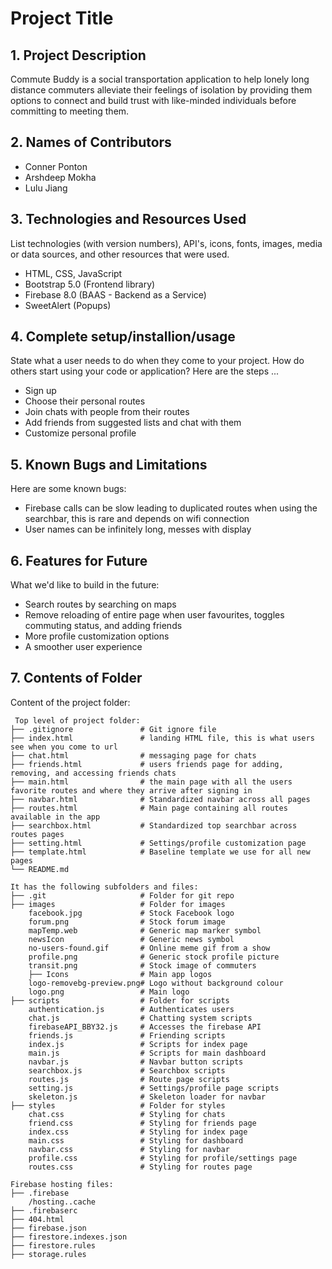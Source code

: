 # Project Title

## 1. Project Description
Commute Buddy is a social transportation application to help lonely long distance commuters alleviate their feelings of isolation by providing them options to connect and build trust with like-minded individuals before committing to meeting them.

## 2. Names of Contributors
* Conner Ponton
* Arshdeep Mokha
* Lulu Jiang
	
## 3. Technologies and Resources Used
List technologies (with version numbers), API's, icons, fonts, images, media or data sources, and other resources that were used.
* HTML, CSS, JavaScript
* Bootstrap 5.0 (Frontend library)
* Firebase 8.0 (BAAS - Backend as a Service)
* SweetAlert (Popups)

## 4. Complete setup/installion/usage
State what a user needs to do when they come to your project.  How do others start using your code or application?
Here are the steps ...
* Sign up 
* Choose their personal routes
* Join chats with people from their routes
* Add friends from suggested lists and chat with them
* Customize personal profile

## 5. Known Bugs and Limitations
Here are some known bugs:
* Firebase calls can be slow leading to duplicated routes when using the searchbar, this is rare and depends on wifi connection
* User names can be infinitely long, messes with display

## 6. Features for Future
What we'd like to build in the future:
* Search routes by searching on maps
* Remove reloading of entire page when user favourites, 
  toggles commuting status, and adding friends
* More profile customization options
* A smoother user experience 
	
## 7. Contents of Folder
Content of the project folder:

```
 Top level of project folder: 
├── .gitignore               # Git ignore file
├── index.html               # landing HTML file, this is what users see when you come to url
├── chat.html                # messaging page for chats
├── friends.html             # users friends page for adding, removing, and accessing friends chats
├── main.html                # the main page with all the users favorite routes and where they arrive after signing in
├── navbar.html              # Standardized navbar across all pages
├── routes.html              # Main page containing all routes available in the app 
├── searchbox.html           # Standardized top searchbar across routes pages
├── setting.html             # Settings/profile customization page
├── template.html            # Baseline template we use for all new pages
└── README.md

It has the following subfolders and files:
├── .git                     # Folder for git repo
├── images                   # Folder for images
    facebook.jpg             # Stock Facebook logo
    forum.png                # Stock forum image
    mapTemp.web              # Generic map marker symbol
    newsIcon                 # Generic news symbol
    no-users-found.gif       # Online meme gif from a show
    profile.png              # Generic stock profile picture
    transit.png              # Stock image of commuters
    ├── Icons                # Main app logos 
    logo-removebg-preview.png# Logo without background colour
    logo.png                 # Main logo
├── scripts                  # Folder for scripts
    authentication.js        # Authenticates users
    chat.js                  # Chatting system scripts
    firebaseAPI_BBY32.js     # Accesses the firebase API
    friends.js               # Friending scripts
    index.js                 # Scripts for index page
    main.js                  # Scripts for main dashboard
    navbar.js                # Navbar button scripts
    searchbox.js             # Searchbox scripts
    routes.js                # Route page scripts
    setting.js               # Settings/profile page scripts
    skeleton.js              # Skeleton loader for navbar
├── styles                   # Folder for styles
    chat.css                 # Styling for chats
    friend.css               # Styling for friends page
    index.css                # Styling for index page
    main.css                 # Styling for dashboard
    navbar.css               # Styling for navbar
    profile.css              # Styling for profile/settings page
    routes.css               # Styling for routes page

Firebase hosting files: 
├── .firebase
	/hosting..cache
├── .firebaserc
├── 404.html
├── firebase.json
├── firestore.indexes.json
├── firestore.rules
├── storage.rules


```


